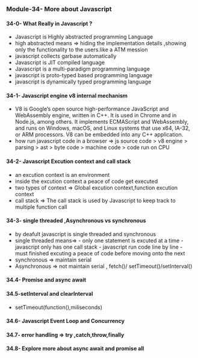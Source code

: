 ### Module-34- More about Javascript

#### 34-0- What Really in Javascript ?
- Javascript is Highly abstracted programming Language
 - high abstracted means => hiding the implementation details ,showing only the functionality to the users.like a ATM mession
- javascript collects garbase automatically
- Javascript is JIT compiled language
- Javascript is a multi-paradigm programming language
- javascript is proto-typed based programming language
- javascript is dynamically typed programming language

#### 34-1- Javascript engine v8 internal mechanism 
- V8 is Google’s open source high-performance JavaScript and WebAssembly engine, written in C++. It is used in Chrome and in Node.js, among others. It implements ECMAScript and WebAssembly, and runs on Windows, macOS, and Linux systems that use x64, IA-32, or ARM processors. V8 can be embedded into any C++ application.
- how run javascript code in a browser => js source code > v8 engine > parsing > ast > byte code > machine code > code run on CPU

#### 34-2- Javascript Excution context and call stack
- an excution context is an environment 
- inside the excution context a peace of code get executed
- two types of context => Global excution context,function excution context 
- call stack => The call stack is used by Javascript to keep track to multiple function call

#### 34-3- single threaded ,Asynchronous vs synchronous
- by deafult javascript is single threaded and synchronous
 - single threaded means=>
                         - only one statement is excuted at a time 
                         - javascript only has one call stack 
                         - javascript run code line by line
                         - must finished excuting a peace of code before moving onto the next 
- synchronous => maintain serial
- Asynchronous => not maintain serial , fetch()/ setTimeout()/setInterval() 

#### 34.4- Promise and async await

#### 34.5-setInterval and clearInterval
- setTimeout(function(),miliseconds)
#### 34.6- Javascript Event Loop and Concurrency 

#### 34.7- error handling => try ,catch,throw,finally


#### 34.8- Explore more about async await and promise all
